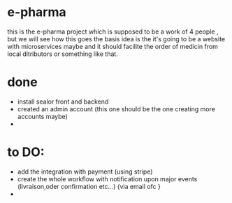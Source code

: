 # e-pharma

this is the e-pharma project which is supposed to be a work of 4 people , but we will see how this goes 
the basis idea is the it's going to be a website with microservices maybe and it should facilite the order of medicin from local ditributors or something like that.

# done

+ install sealor front and backend
+ created an admin account (this one should be the one creating more accounts maybe)
+ 


# to DO:

+ add the integration with payment (using stripe)
+ create the whole workflow with notification upon major events (livraison,oder confirmation etc...) {via email ofc }
+ 
